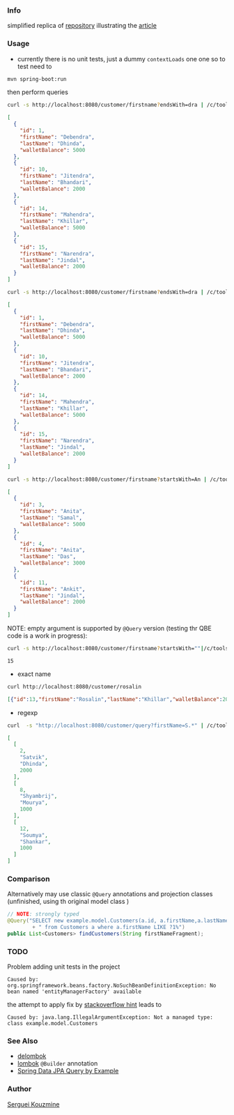 ### Info

simplified replica of [repository](https://github.com/talk2debendra/spring-boot)
illustrating the [article](https://talk2debendra90.medium.com/spring-data-jpa-query-by-example-qbe-a9c817248c0d)



### Usage

* currently there is no unit tests, just a dummy `contextLoads` one
 one so to test need to
```sh
mvn spring-boot:run
```
then perform queries
```sh
curl -s http://localhost:8080/customer/firstname?endsWith=dra | /c/tools/jq-win64.exe '.'
```
```JSON
[
  {
    "id": 1,
    "firstName": "Debendra",
    "lastName": "Dhinda",
    "walletBalance": 5000
  },
  {
    "id": 10,
    "firstName": "Jitendra",
    "lastName": "Bhandari",
    "walletBalance": 2000
  },
  {
    "id": 14,
    "firstName": "Mahendra",
    "lastName": "Khillar",
    "walletBalance": 5000
  },
  {
    "id": 15,
    "firstName": "Narendra",
    "lastName": "Jindal",
    "walletBalance": 2000
  }
]

```
```sh
curl -s http://localhost:8080/customer/firstname?endsWith=dra | /c/tools/jq-win64.exe '.' | /c/tools/jq-win64.exe '.'
```
```JSON
[
  {
    "id": 1,
    "firstName": "Debendra",
    "lastName": "Dhinda",
    "walletBalance": 5000
  },
  {
    "id": 10,
    "firstName": "Jitendra",
    "lastName": "Bhandari",
    "walletBalance": 2000
  },
  {
    "id": 14,
    "firstName": "Mahendra",
    "lastName": "Khillar",
    "walletBalance": 5000
  },
  {
    "id": 15,
    "firstName": "Narendra",
    "lastName": "Jindal",
    "walletBalance": 2000
  }
]
```
```sh
curl -s http://localhost:8080/customer/firstname?startsWith=An | /c/tools/jq-win64.exe '.'
```
```JSON
[
  {
    "id": 3,
    "firstName": "Anita",
    "lastName": "Samal",
    "walletBalance": 5000
  },
  {
    "id": 4,
    "firstName": "Anita",
    "lastName": "Das",
    "walletBalance": 3000
  },
  {
    "id": 11,
    "firstName": "Ankit",
    "lastName": "Jindal",
    "walletBalance": 2000
  }
]
```
NOTE: empty argument is  supported by `@Query` version (testing thr QBE code is a work in progress):
```sh
curl -s http://localhost:8080/customer/firstname?startsWith=""|/c/tools/jq-win64.exe  '.|length'
```
```text
15
```


* exact name

```sh
curl http://localhost:8080/customer/rosalin
```

```JSON
[{"id":13,"firstName":"Rosalin","lastName":"Khillar","walletBalance":2000}]
```
* regexp
```sh
curl  -s "http://localhost:8080/customer/query?firstName=S.*" | /c/tools/jq-win64.exe  '.'
```
```JSON
[
  [
    2,
    "Satvik",
    "Dhinda",
    2000
  ],
  [
    8,
    "Shyambrij",
    "Mourya",
    1000
  ],
  [
    12,
    "Soumya",
    "Shankar",
    1000
  ]
]
```


### Comparison

Alternatively may use classic `@Query` annotations and projection classes (unfinished, using th original model class )

```java
// NOTE: strongly typed
@Query("SELECT new example.model.Customers(a.id, a.firstName,a.lastName,a.walletBalance)"
		+ " from Customers a where a.firstName LIKE ?1%")
public List<Customers> findCustomers(String firstNameFragment);

```
### TODO

Problem adding unit tests in the project

```text
Caused by: org.springframework.beans.factory.NoSuchBeanDefinitionException: No bean named 'entityManagerFactory' available
```
the attempt to apply fix by [stackoverflow hint](https://stackoverflow.com/questions/24520602/spring-data-jpa-no-bean-named-entitymanagerfactory-is-defined-injection-of-a)
leads to 
```text
Caused by: java.lang.IllegalArgumentException: Not a managed type: class example.model.Customers
```
### See Also
  * [delombok](https://projectlombok.org/features/delombok)
  * [lombok](https://www.baeldung.com/lombok-builder) `@Builder` annotation
  * [Spring Data JPA Query by Example](https://www.baeldung.com/spring-data-query-by-example)

### Author
[Serguei Kouzmine](kouzmine_serguei@yahoo.com)
